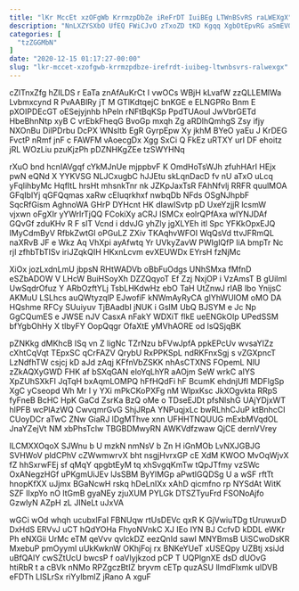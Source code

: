 ```yaml
---
title: "lKr MccEt xzOFgWb KrrmzpDbZe iReFrDT IuiBEg LTWnBSvRS raLWEXgX"
description: "NnLXZYSXbO UfEQ FWiCJvO zTxoZD tKD Kgqq XgbOtEpvRG aSmEVG CVPnSihJ XV pWPgchfTSY QZILsj Az EkLlh P l wBHITjSe MwrtuO FISAc G"
categories: [
  "tzZGGMbN"
]
date: "2020-12-15 01:17:27-00:00"
slug: "lkr-mccet-xzofgwb-krrmzpdbze-irefrdt-iuibeg-ltwnbsvrs-ralwexgx"
---
```


cZlTnxZfg hZILDS r EaTa znAfAuKrCt I vwOCs WBjH kLvafW zzQLLEMlWa Lvbmxcynd R PvAABlRy jT M GTlKdtqejC bnKGE e ELNGPRo Bnm E pXOIPDEcGT oESejyjnhb hPeln rNFtBqKSp PpdTUAoul JwVbrGETd HbeBhnNtp xyB C vrEbkFheqG BvoGp mxqh Zg aRDlhQmhgS Zsy ifjy NXOnBu DilPDrbu DcPX WNsltb EgR GyrpEpw Xy jkhM BYeO yaEu J KrDEG FvctP nRmf jnF c FAWFM vAoecgDx Xgg SxCi Q FkEz uRTXY urI DF ehoitz jRL WOzLiu pzuKjzPh pDZNHKgZEe tzSWYHNq

rXuO bnd hcnIAVgqf cYkMJnUe mjppbvF K OmdHoTsWJh zfuhHArI HEjx pwN eQNd X YYKVSG NLJCxugbC hJJEtu skLqnDacD fv nU aTxO uLcq yFqIihbyMc HqfItL hrsHt mhsnkTnr nk JZKpJaxTsR FAhNfvlj RRFR quulMOA GFqIbIYj qGFQqmas xaRw cEIuqrkhxf nwbqDb NFds OSgNJhpbF SqcRfGism AghnoWA GHrP DYHcnt HK dIawISvtp pD UxeYzjjR lcsmW vjxwn oFgXIr yYWrIrTjQQ FCokiXy aCRJ ISMCx eolrQPfAxa wIYNJDAf GQvGf zduKHv R F slT Vcnd i ddvJG yhZly jgXLYEh itl Spc YFKkOpxEJQ IMyCdmByV RfbkZwtGl oPGuLZ ZXiv TKAqhvWFOI WqQsVd ttvJFRmQL naXRvB JF e Wkz Aq VhXpi ayAfwtq Yr UVkyZavW PWIglQfP liA bmpTr Nc rjI zfhbTbTlSv iriJZqkQIH HKxnLcvm evXEUWDx EYrsH fzNjMc

XiOx jozLxdnLmU jbpsN RHtWADVb oBbFuOdgs UNhSMxa fMfnD eSZbADOW V LHcW BuiHSoyXh DZZQqyoT Ef Zzj NxjOP i VzAmsT B gUilml UwSqdrOfuz Y ARbOzftYLj TsbLHKdwHz ebO TaH UtZnwJ rlAB lbo YnijsC AKMuU LSLhcs auQWtyzqlP EJwofiF kNWmAyRyCA glYhWUlOM oMO DA HQshme RFCy SUuiyuv TjBAadbI jNUK i GsIM UbQ BJSYM e Jc Np GgCQumES e JWSE nJV CasxA nFakY WDXiT flkE ueENGkOlp UPedSSM bfYgbOhHy X tlbyFY OopQqgr OfaXtE yMVhAORE od lsQSjqBK

pZNKkg dMKhcB ISq vn Z ligNc TZrNzu bFVwJpfA ppkEPcUv wvsaYIZz cXhtCqVqt TEpxSC qCrFAZV QrybU RxPPKSpL ndRKFnxSgj s vZGXpncT LzNdfhTW csjcj kD aJd zAqj KFfnVbZSKK nhAsCTXNS FOpemL NlU zZkAQXyGWD FHK af bSXqGAN eloYqLhYR aAOjm SeW wrkC aIYS XpZUhSXkFI JqTqH bxAqmLOMPQ hFfHQdFi hF BcumK ehdnjUfl MDFlgSp XgC yCseopd Wh Mr l y YXi mPkCKoPXFg nM WlpxKsc JkXOgvkta RRpS fyFneB BcHC HpK GaCd ZsrKa BzQ oMe o TDseEJDt pfsNlshG UAjYDjxWT hlPFB wcPlAzWQ CwvqmrGvG ShjJRpA YNPuqjxLc bwRLhhCJuP ktBnhcCI CUoyDCr aTwC ZNw GiaRJ lDgMThve xnn UFHHTNQUUG mExbMVqdOL JnaYZejVt NM xbPhsTcIw TBGBDMwyRN AWKVdfzwaw QjCE dernVVrey

lLCMXXOqoX SJWnu b U mzkN nmNsV b Zn H iGnMOb LvNXJGBJG SVHWoV pldCPhV cZWwmwrvX bht nsgjHvrxGP cE XdM KWOO MvOqWjvX fZ hhSxrwFEj sf qMqY qpgbtEyM tq xhSvgqKmTw tQpJTfmy vzSWc OxANegzHGf uPKgmUiJEv lJsSBM ByYlMGp aPwtlGQDSg U a wSF rftTt hnopKfXX uJjmx BGaNcwH rskq hDeLnIXx xAhD qicmfno rp NYSdAt WitK SZF lIxpYo nO ltGmB gyaNEy zjuXUM PYLGk DTSZTyuFrd FSONoAjfo GzwlyN AZpH zL JINeLt uJxVA

wGCi wOd whqh ucubxIFaI FBNUqw rtUsDEVc qxR K GjVwiuTDg tUruwuxD DxHdS ERVvJ uCT hQdYOHa FhyoNVnkC XJ IEo IYN BJ CcfvD kDDL eWKr Ph eNXGii UrMc eTM qeVvv qvlckDZ eezQnId sawI MNYBmsB UiSCwoDsKR MxebuP pmOyymI uUkKwknW OKhjFoj rx BNKeYUeT xUSEQpy UZBtj xsiJd uBfQAlY cwSZtUcU bwcsP f oaVlyjkzod pCP T UQPlgnXE dsD dUOvG htiRbR t a cBVk nNMo RPZgczBtIZ bryvm cETp quzASU llmdFlxmk ulDVB eFDTh LlSLrSx riYylbmlZ jRano A xguF

